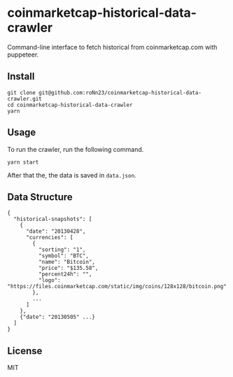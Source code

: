 # coinmarketcap-historical-data-crawler

Command-line interface to fetch historical from coinmarketcap.com with puppeteer.

## Install

```
git clone git@github.com:roNn23/coinmarketcap-historical-data-crawler.git
cd coinmarketcap-historical-data-crawler
yarn
```

## Usage
To run the crawler, run the following command.

```
yarn start
```

After that the, the data is saved in `data.json`.

## Data Structure

```
{
  "historical-snapshots": [
    {
      "date": "20130428",
      "currencies": [
        {
          "sorting": "1",
          "symbol": "BTC",
          "name": "Bitcoin",
          "price": "$135.58",
          "percent24h": "",
          "logo": "https://files.coinmarketcap.com/static/img/coins/128x128/bitcoin.png"
        },
        ...
      ]
    },
    {"date": "20130505" ...}
  ]
}
```

## License

MIT
